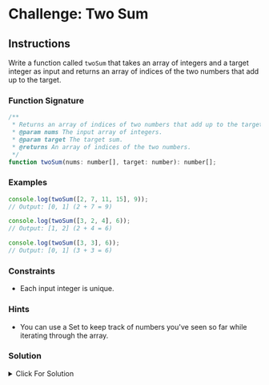 # Challenge: Two Sum

## Instructions

Write a function called `twoSum` that takes an array of integers and a target integer as input and returns an array of indices of the two numbers that add up to the target.

### Function Signature

```js
/**
 * Returns an array of indices of two numbers that add up to the target.
 * @param nums The input array of integers.
 * @param target The target sum.
 * @returns An array of indices of the two numbers.
 */
function twoSum(nums: number[], target: number): number[];
```

### Examples

```js
console.log(twoSum([2, 7, 11, 15], 9));
// Output: [0, 1] (2 + 7 = 9)

console.log(twoSum([3, 2, 4], 6));
// Output: [1, 2] (2 + 4 = 6)

console.log(twoSum([3, 3], 6));
// Output: [0, 1] (3 + 3 = 6)
```

### Constraints

- Each input integer is unique.

### Hints

- You can use a Set to keep track of numbers you've seen so far while iterating through the array.

### Solution

<details markdown="1">
  <summary>Click For Solution</summary>

```js
export function twoSum(nums: number[], target: number): [] | [number, number] {
  const numSet = new Set();

  for (let i = 0; i < nums.length; i++) {
    const complement = target - nums[i];
    if (numSet.has(complement)) {
      return [nums.indexOf(complement), i];
    }
    numSet.add(nums[i]);
  }

  return [];
}
```

### Explanation

- Create a `Set` called `numSet` to store numbers that have been seen while iterating through the array.
- Iterate through the input array `nums`. For each number, calculate its complement (the number needed to reach the target) as `target - nums[i]`.
- If the complement is already in `numSet`, return an array containing the indices of the complement and the current number.
- If the complement is not in `numSet`, add the current number to the set.
- If no solution is found, return an empty array.

</details>
